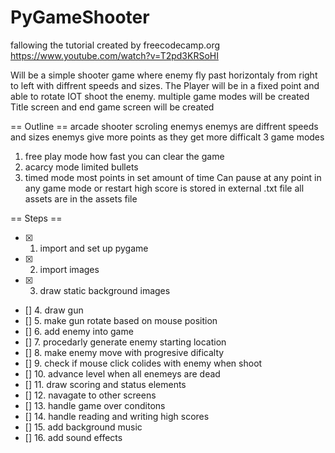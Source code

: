 # PyGameShooter
fallowing the tutorial created by freecodecamp.org https://www.youtube.com/watch?v=T2pd3KRSoHI

Will be a simple shooter game where enemy fly past horizontaly from right to left with diffrent speeds and sizes.
The Player will be in a fixed point and able to rotate IOT shoot the enemy.
multiple game modes will be created
Title screen and end game screen will be created

== Outline ==
arcade shooter
scroling enemys
enemys are diffrent speeds and sizes
enemys give more points as they get more difficalt
3 game modes
1. free play mode 
	how fast you can clear the game
2. acarcy mode
	limited bullets
3. timed mode
	most points in set amount of time
Can pause at any point in any game mode
or restart
high score is stored in external .txt file
all assets are in the assets file

== Steps ==
- [x] 1. import and set up pygame
- [x] 2. import images
- [x] 3. draw static background images
- [] 4. draw gun
- [] 5. make gun rotate based on mouse position
- [] 6. add enemy into game 
- [] 7. procedarly generate enemy starting location
- [] 8. make enemy move with progresive dificalty
- [] 9. check if mouse click colides with enemy when shoot
- [] 10. advance level when all enemeys are dead
- [] 11. draw scoring and status elements
- [] 12. navagate to other screens
- [] 13. handle game over conditons
- [] 14. handle reading and writing high scores
- [] 15. add background music
- [] 16. add sound effects 
